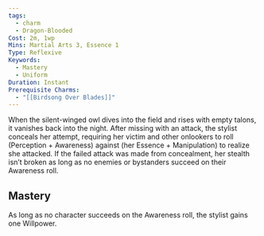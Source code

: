 ```yaml
---
tags:
  - charm
  - Dragon-Blooded
Cost: 2m, 1wp
Mins: Martial Arts 3, Essence 1
Type: Reflexive
Keywords:
  - Mastery
  - Uniform
Duration: Instant
Prerequisite Charms:
  - "[[Birdsong Over Blades]]"
---
```

When the silent-winged owl dives into the field and rises with empty talons, it vanishes back into the night. After missing with an attack, the stylist conceals her attempt, requiring her victim and other onlookers to roll (Perception + Awareness) against (her Essence + Manipulation) to realize she attacked. If the failed attack was made from concealment, her stealth isn’t broken as long as no enemies or bystanders succeed on their Awareness roll. 
## Mastery

As long as no character succeeds on the Awareness roll, the stylist gains one Willpower.